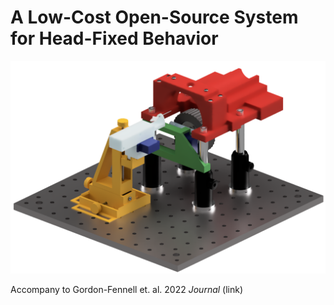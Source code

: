 # A Low-Cost Open-Source System for Head-Fixed Behavior
<p align="center">
  <img src="./images/system_render.png" width="800">
</p>

Accompany to Gordon-Fennell et. al. 2022 *Journal* (link)

